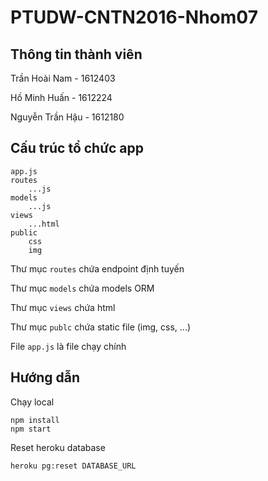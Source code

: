 # PTUDW-CNTN2016-Nhom07

## Thông tin thành viên

Trần Hoài Nam - 1612403

Hồ Minh Huấn - 1612224

Nguyễn Trần Hậu - 1612180

## Cấu trúc tổ chức app

```
app.js
routes
    ...js
models
    ...js
views
    ...html
public
    css
    img
```

Thư mục ```routes``` chứa endpoint định tuyến

Thư mục ```models``` chứa models ORM

Thư mục ```views``` chứa html

Thư mục ```publc``` chứa static file (img, css, ...)

File ```app.js``` là file chạy chính

## Hướng dẫn

Chạy local
```
npm install
npm start
```

Reset heroku database
```
heroku pg:reset DATABASE_URL
```
